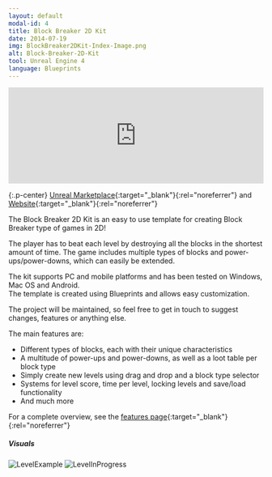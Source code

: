 ```yaml
---
layout: default
modal-id: 4
title: Block Breaker 2D Kit
date: 2014-07-19
img: BlockBreaker2DKit-Index-Image.png
alt: Block-Breaker-2D-Kit
tool: Unreal Engine 4
language: Blueprints
---
```


<iframe src="https://widgets.gamejolt.com/package/v1?key=R2df7EYr&theme=dark" frameborder="0" width="100%" height="190"></iframe>  

{:.p-center}
[Unreal Marketplace][unreal-marketplace]{:target="_blank"}{:rel="noreferrer"} and [Website][website]{:target="_blank"}{:rel="noreferrer"}

The Block Breaker 2D Kit is an easy to use template for creating Block Breaker type of games in 2D!

The player has to beat each level by destroying all the blocks in the shortest amount of time.
The game includes multiple types of blocks and power-ups/power-downs, which can easily be extended.

The kit supports PC and mobile platforms and has been tested on Windows, Mac OS and Android.        
The template is created using Blueprints and allows easy customization.
 
The project will be maintained, so feel free to get in touch to suggest changes, features or anything else.

The main features are:
- Different types of blocks, each with their unique characteristics
- A multitude of power-ups and power-downs, as well as a loot table per block type
- Simply create new levels using drag and drop and a block type selector
- Systems for level score, time per level, locking levels and save/load functionality
- And much more

For a complete overview, see the [features page][feature-page]{:target="_blank"}{:rel="noreferrer"}

##### Visuals

<img src="{{site.baseurl}}/assets/images/block_breaker_2d_kit/LevelExample.png" class="img-responsive img-centered" alt="LevelExample"/>
<img src="{{site.baseurl}}/assets/images/block_breaker_2d_kit/LevelInProgress.PNG" class="img-responsive img-centered" alt="LevelInProgress"/>

[unreal-marketplace]: https://www.unrealengine.com/marketplace/block-breaker-2d-kit
[website]: https://gracesgames.com/BlockBreaker2DKit/
[feature-page]: https://gracesgames.com/BlockBreaker2DKit/features/
